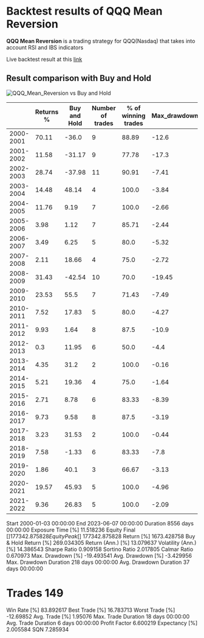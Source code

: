 # Backtest results of QQQ Mean Reversion

**QQQ Mean Reversion** is a trading strategy for QQQ(Nasdaq) that takes into account RSI and IBS indicators

Live backtest result at this [link](https://margincall.w3spaces.com/QQQ_Mean_Reversion.html)

## Result comparison with Buy and Hold
![QQQ_Mean_Reversion vs Buy and Hold](https://github.com/Nescio98/MarginCall-Results/assets/101431140/8534e5fe-67ab-402b-9566-bd732bd754ca)



|           | Returns % | Buy and Hold | Number of trades | % of winning trades | Max_drawdown | Avg_drawdown | Exposure_time % |
|-----------|-----------|--------------|------------------|---------------------|--------------|--------------|-----------------|
| 2000-2001 |   70.11   |     -36.0     |         9               |         88.89            |     -12.6       |     -5.55       |       14.29          |
| 2001-2002 |   11.58   |     -31.17   |         9               |         77.78            |     -17.3       |     -6.0         |       19.76          |
| 2002-2003 |   28.74   |     -37.98   |         11             |         90.91            |     -7.41       |     -5.05       |       22.22          |
| 2003-2004 |   14.48   |     48.14     |         4               |         100.0            |     -3.84       |     -1.23       |       8.33            |
| 2004-2005 |   11.76   |     9.19       |         7               |         100.0            |     -2.66       |     -1.79       |       12.3            |
| 2005-2006 |   3.98     |     1.12       |         7               |         85.71             |     -2.44       |     -1.37       |       13.1            |
| 2006-2007 |   3.49     |     6.25       |         5               |         80.0               |     -5.32       |     -1.93       |       11.55          |
| 2007-2008 |   2.11     |     18.66     |         4               |         75.0               |     -2.72       |     -2.65       |       6.77            |
| 2008-2009 |   31.43   |     -42.54   |         10             |         70.0               |     -19.45     |     -6.57       |       17.79          |
| 2009-2010 |   23.53   |     55.5       |         7               |         71.43             |     -7.49       |     -2.89       |       13.89          |
| 2010-2011 |   7.52     |     17.83     |         5               |         80.0               |     -4.27       |     -2.24       |       11.9            |
| 2011-2012 |   9.93     |     1.64       |         8               |         87.5               |     -10.9       |     -3.05       |       12.3            |
| 2012-2013 |   0.3       |     11.95     |         6               |         50.0               |     -4.4         |     -4.4         |       12.4            |
| 2013-2014 |   4.35     |     31.2       |         2               |         100.0             |     -0.16       |     -0.16       |       3.17            |
| 2014-2015 |   5.21     |     19.36     |         4               |         75.0               |     -1.64       |     -1.64       |       5.16            |
| 2015-2016 |   2.71     |     8.78       |         6               |         83.33             |     -8.39       |     -3.15       |       8.33            |
| 2016-2017 |   9.73     |     9.58       |         8               |         87.5               |     -3.19       |     -1.73       |       15.48          |
| 2017-2018 |   3.23     |     31.53     |         2               |         100.0             |     -0.44       |     -0.3         |       3.59            |
| 2018-2019 |   7.58     |     -1.33      |         6               |         83.33             |     -7.8         |     -3.91       |       11.95          |
| 2019-2020 |   1.86     |     40.1       |         3               |         66.67             |     -3.13       |     -2.67       |       5.56            |
| 2020-2021 |   19.57   |     45.93     |         5               |         100.0             |     -4.96       |     -3.37       |       7.91            |
| 2021-2022 |   9.36     |     26.83     |         5               |         100.0             |     -2.09       |     -1.0         |       7.94            |





Start                     2000-01-03 00:00:00
End                       2023-06-07 00:00:00
Duration                   8556 days 00:00:00
Exposure Time [%]                   11.518236
Equity Final [$]                177342.875828
Equity Peak [$]                 177342.875828
Return [%]                        1673.428758
Buy & Hold Return [%]              269.034305
Return (Ann.) [%]                   13.079637
Volatility (Ann.) [%]               14.386543
Sharpe Ratio                         0.909158
Sortino Ratio                        2.017805
Calmar Ratio                         0.670973
Max. Drawdown [%]                  -19.493541
Avg. Drawdown [%]                   -3.429956
Max. Drawdown Duration      218 days 00:00:00
Avg. Drawdown Duration       37 days 00:00:00
# Trades                                  149
Win Rate [%]                        83.892617
Best Trade [%]                      16.783713
Worst Trade [%]                     -12.69852
Avg. Trade [%]                        1.95076
Max. Trade Duration          18 days 00:00:00
Avg. Trade Duration           6 days 00:00:00
Profit Factor                        6.600219
Expectancy [%]                       2.005584
SQN                                  7.285934
